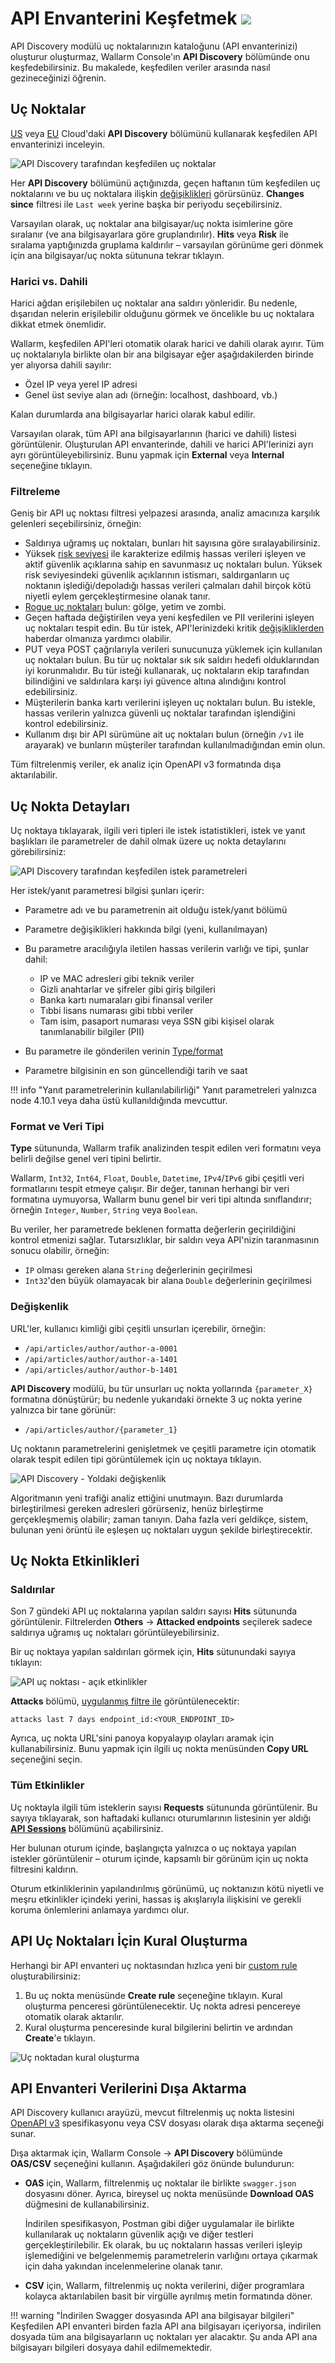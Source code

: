 # API Envanterini Keşfetmek <a href="../../about-wallarm/subscription-plans/#waap-and-advanced-api-security"><img src="../../images/api-security-tag.svg" style="border: none;"></a>

API Discovery modülü uç noktalarınızın kataloğunu (API envanterinizi) oluşturur oluşturmaz, Wallarm Console'ın **API Discovery** bölümünde onu keşfedebilirsiniz. Bu makalede, keşfedilen veriler arasında nasıl gezineceğinizi öğrenin.

## Uç Noktalar

[US](https://us1.my.wallarm.com/api-discovery) veya [EU](https://my.wallarm.com/api-discovery) Cloud'daki **API Discovery** bölümünü kullanarak keşfedilen API envanterinizi inceleyin.

![API Discovery tarafından keşfedilen uç noktalar](../images/about-wallarm-waf/api-discovery/discovered-api-endpoints.png)

Her **API Discovery** bölümünü açtığınızda, geçen haftanın tüm keşfedilen uç noktalarını ve bu uç noktalara ilişkin [değişiklikleri](track-changes.md) görürsünüz. **Changes since** filtresi ile `Last week` yerine başka bir periyodu seçebilirsiniz.

Varsayılan olarak, uç noktalar ana bilgisayar/uç nokta isimlerine göre sıralanır (ve ana bilgisayarlara göre gruplandırılır). **Hits** veya **Risk** ile sıralama yaptığınızda gruplama kaldırılır – varsayılan görünüme geri dönmek için ana bilgisayar/uç nokta sütununa tekrar tıklayın.

### Harici vs. Dahili

Harici ağdan erişilebilen uç noktalar ana saldırı yönleridir. Bu nedenle, dışarıdan nelerin erişilebilir olduğunu görmek ve öncelikle bu uç noktalara dikkat etmek önemlidir.

Wallarm, keşfedilen API'leri otomatik olarak harici ve dahili olarak ayırır. Tüm uç noktalarıyla birlikte olan bir ana bilgisayar eğer aşağıdakilerden birinde yer alıyorsa dahili sayılır:

* Özel IP veya yerel IP adresi
* Genel üst seviye alan adı (örneğin: localhost, dashboard, vb.)

Kalan durumlarda ana bilgisayarlar harici olarak kabul edilir.

Varsayılan olarak, tüm API ana bilgisayarlarının (harici ve dahili) listesi görüntülenir. Oluşturulan API envanterinde, dahili ve harici API'lerinizi ayrı ayrı görüntüleyebilirsiniz. Bunu yapmak için **External** veya **Internal** seçeneğine tıklayın.

### Filtreleme

Geniş bir API uç noktası filtresi yelpazesi arasında, analiz amacınıza karşılık gelenleri seçebilirsiniz, örneğin:

* Saldırıya uğramış uç noktaları, bunları hit sayısına göre sıralayabilirsiniz.
* Yüksek [risk seviyesi](risk-score.md) ile karakterize edilmiş hassas verileri işleyen ve aktif güvenlik açıklarına sahip en savunmasız uç noktaları bulun. Yüksek risk seviyesindeki güvenlik açıklarının istismarı, saldırganların uç noktanın işlediği/depoladığı hassas verileri çalmaları dahil birçok kötü niyetli eylem gerçekleştirmesine olanak tanır.
* [Rogue uç noktaları](rogue-api.md) bulun: gölge, yetim ve zombi.
* Geçen haftada değiştirilen veya yeni keşfedilen ve PII verilerini işleyen uç noktaları tespit edin. Bu tür istek, API'lerinizdeki kritik [değişikliklerden](track-changes.md) haberdar olmanıza yardımcı olabilir.
* PUT veya POST çağrılarıyla verileri sunucunuza yüklemek için kullanılan uç noktaları bulun. Bu tür uç noktalar sık sık saldırı hedefi olduklarından iyi korunmalıdır. Bu tür isteği kullanarak, uç noktaların ekip tarafından bilindiğini ve saldırılara karşı iyi güvence altına alındığını kontrol edebilirsiniz.
* Müşterilerin banka kartı verilerini işleyen uç noktaları bulun. Bu istekle, hassas verilerin yalnızca güvenli uç noktalar tarafından işlendiğini kontrol edebilirsiniz.
* Kullanım dışı bir API sürümüne ait uç noktaları bulun (örneğin `/v1` ile arayarak) ve bunların müşteriler tarafından kullanılmadığından emin olun.

Tüm filtrelenmiş veriler, ek analiz için OpenAPI v3 formatında dışa aktarılabilir.

## Uç Nokta Detayları

<a name="params"></a>Uç noktaya tıklayarak, ilgili veri tipleri ile istek istatistikleri, istek ve yanıt başlıkları ile parametreler de dahil olmak üzere uç nokta detaylarını görebilirsiniz:

![API Discovery tarafından keşfedilen istek parametreleri](../images/about-wallarm-waf/api-discovery/discovered-request-params-4.10.png)

Her istek/yanıt parametresi bilgisi şunları içerir:

* Parametre adı ve bu parametrenin ait olduğu istek/yanıt bölümü
* Parametre değişiklikleri hakkında bilgi (yeni, kullanılmayan)
* Bu parametre aracılığıyla iletilen hassas verilerin varlığı ve tipi, şunlar dahil:

    * IP ve MAC adresleri gibi teknik veriler
    * Gizli anahtarlar ve şifreler gibi giriş bilgileri
    * Banka kartı numaraları gibi finansal veriler
    * Tıbbi lisans numarası gibi tıbbi veriler
    * Tam isim, pasaport numarası veya SSN gibi kişisel olarak tanımlanabilir bilgiler (PII)

* Bu parametre ile gönderilen verinin [Type/format](#format-and-data-type)
* Parametre bilgisinin en son güncellendiği tarih ve saat

!!! info "Yanıt parametrelerinin kullanılabilirliği"
    Yanıt parametreleri yalnızca node 4.10.1 veya daha üstü kullanıldığında mevcuttur.

### Format ve Veri Tipi

**Type** sütununda, Wallarm trafik analizinden tespit edilen veri formatını veya belirli değilse genel veri tipini belirtir.

Wallarm, `Int32`, `Int64`, `Float`, `Double`, `Datetime`, `IPv4`/`IPv6` gibi çeşitli veri formatlarını tespit etmeye çalışır. Bir değer, tanınan herhangi bir veri formatına uymuyorsa, Wallarm bunu genel bir veri tipi altında sınıflandırır; örneğin `Integer`, `Number`, `String` veya `Boolean`.

Bu veriler, her parametrede beklenen formatta değerlerin geçirildiğini kontrol etmenizi sağlar. Tutarsızlıklar, bir saldırı veya API'nizin taranmasının sonucu olabilir, örneğin:

* `IP` olması gereken alana `String` değerlerinin geçirilmesi
* `Int32`'den büyük olamayacak bir alana `Double` değerlerinin geçirilmesi

### Değişkenlik

URL'ler, kullanıcı kimliği gibi çeşitli unsurları içerebilir, örneğin:

* `/api/articles/author/author-a-0001`
* `/api/articles/author/author-a-1401`
* `/api/articles/author/author-b-1401`

**API Discovery** modülü, bu tür unsurları uç nokta yollarında `{parameter_X}` formatına dönüştürür; bu nedenle yukarıdaki örnekte 3 uç nokta yerine yalnızca bir tane görünür:

* `/api/articles/author/{parameter_1}`

Uç noktanın parametrelerini genişletmek ve çeşitli parametre için otomatik olarak tespit edilen tipi görüntülemek için uç noktaya tıklayın.

![API Discovery - Yoldaki değişkenlik](../images/about-wallarm-waf/api-discovery/api-discovery-variability-in-path-4.10.png)

Algoritmanın yeni trafiği analiz ettiğini unutmayın. Bazı durumlarda birleştirilmesi gereken adresleri görürseniz, henüz birleştirme gerçekleşmemiş olabilir; zaman tanıyın. Daha fazla veri geldikçe, sistem, bulunan yeni örüntü ile eşleşen uç noktaları uygun şekilde birleştirecektir.

## Uç Nokta Etkinlikleri

### Saldırılar

Son 7 gündeki API uç noktalarına yapılan saldırı sayısı **Hits** sütununda görüntülenir. Filtrelerden **Others** → **Attacked endpoints** seçilerek sadece saldırıya uğramış uç noktaları görüntüleyebilirsiniz.

Bir uç noktaya yapılan saldırıları görmek için, **Hits** sütunundaki sayıya tıklayın:

![API uç noktası - açık etkinlikler](../images/about-wallarm-waf/api-discovery/endpoint-open-events.png)

**Attacks** bölümü, [uygulanmış filtre ile](../user-guides/search-and-filters/use-search.md) görüntülenecektir:

```
attacks last 7 days endpoint_id:<YOUR_ENDPOINT_ID>
```

Ayrıca, uç nokta URL'sini panoya kopyalayıp olayları aramak için kullanabilirsiniz. Bunu yapmak için ilgili uç nokta menüsünden **Copy URL** seçeneğini seçin.

### Tüm Etkinlikler

Uç noktayla ilgili tüm isteklerin sayısı **Requests** sütununda görüntülenir. Bu sayıya tıklayarak, son haftadaki kullanıcı oturumlarının listesinin yer aldığı [**API Sessions**](../api-sessions/overview.md) bölümünü açabilirsiniz.

Her bulunan oturum içinde, başlangıçta yalnızca o uç noktaya yapılan istekler görüntülenir – oturum içinde, kapsamlı bir görünüm için uç nokta filtresini kaldırın.

Oturum etkinliklerinin yapılandırılmış görünümü, uç noktanızın kötü niyetli ve meşru etkinlikler içindeki yerini, hassas iş akışlarıyla ilişkisini ve gerekli koruma önlemlerini anlamaya yardımcı olur.

## API Uç Noktaları İçin Kural Oluşturma

Herhangi bir API envanteri uç noktasından hızlıca yeni bir [custom rule](../user-guides/rules/rules.md) oluşturabilirsiniz:

1. Bu uç nokta menüsünde **Create rule** seçeneğine tıklayın. Kural oluşturma penceresi görüntülenecektir. Uç nokta adresi pencereye otomatik olarak aktarılır.
1. Kural oluşturma penceresinde kural bilgilerini belirtin ve ardından **Create**'e tıklayın.

![Uç noktadan kural oluşturma](../images/about-wallarm-waf/api-discovery/endpoint-create-rule.png)

## API Envanteri Verilerini Dışa Aktarma

API Discovery kullanıcı arayüzü, mevcut filtrelenmiş uç nokta listesini [OpenAPI v3](https://spec.openapis.org/oas/v3.0.0) spesifikasyonu veya CSV dosyası olarak dışa aktarma seçeneği sunar.

Dışa aktarmak için, Wallarm Console → **API Discovery** bölümünde **OAS/CSV** seçeneğini kullanın. Aşağıdakileri göz önünde bulundurun:

* **OAS** için, Wallarm, filtrelenmiş uç noktalar ile birlikte `swagger.json` dosyasını döner. Ayrıca, bireysel uç nokta menüsünde **Download OAS** düğmesini de kullanabilirsiniz.

    İndirilen spesifikasyon, Postman gibi diğer uygulamalar ile birlikte kullanılarak uç noktaların güvenlik açığı ve diğer testleri gerçekleştirilebilir. Ek olarak, bu uç noktaların hassas verileri işleyip işlemediğini ve belgelenmemiş parametrelerin varlığını ortaya çıkarmak için daha yakından incelenmelerine olanak tanır.

* **CSV** için, Wallarm, filtrelenmiş uç nokta verilerini, diğer programlara kolayca aktarılabilen basit bir virgülle ayrılmış metin formatında döner.

!!! warning "İndirilen Swagger dosyasında API ana bilgisayar bilgileri"
    Keşfedilen API envanteri birden fazla API ana bilgisayarı içeriyorsa, indirilen dosyada tüm ana bilgisayarların uç noktaları yer alacaktır. Şu anda API ana bilgisayarı bilgileri dosyaya dahil edilmemektedir.
